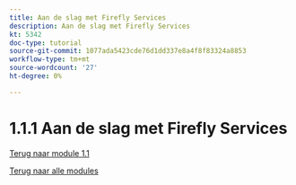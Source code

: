 ```yaml
---
title: Aan de slag met Firefly Services
description: Aan de slag met Firefly Services
kt: 5342
doc-type: tutorial
source-git-commit: 1077ada5423cde76d1dd337e8a4f8f83324a8853
workflow-type: tm+mt
source-wordcount: '27'
ht-degree: 0%

---
```


# 1.1.1 Aan de slag met Firefly Services

[Terug naar module 1.1](./firefly-services.md)

[Terug naar alle modules](./../../../overview.md)
